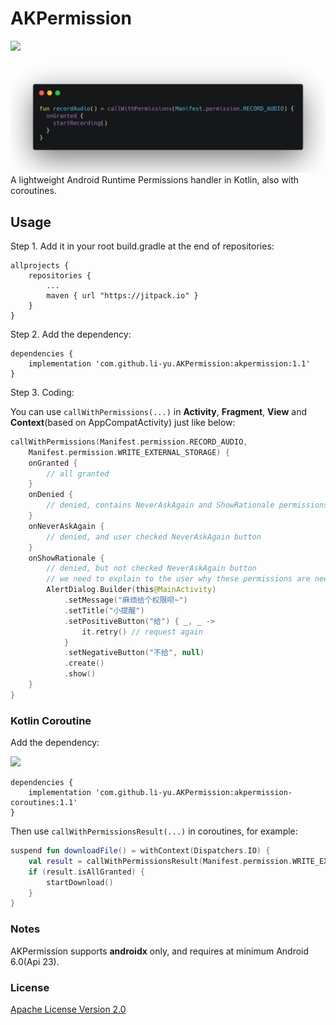# AKPermission

[![](https://jitpack.io/v/li-yu/AKPermission.svg)](https://jitpack.io/#li-yu/AKPermission)

![](showcode.png)
A lightweight Android Runtime Permissions handler in Kotlin, also with coroutines.

## Usage

Step 1. Add it in your root build.gradle at the end of repositories:

```
allprojects {
    repositories {
        ...
        maven { url "https://jitpack.io" }
    }
}
```

Step 2. Add the dependency:

```
dependencies {
	implementation 'com.github.li-yu.AKPermission:akpermission:1.1'
}
```

Step 3. Coding:

You can use `callWithPermissions(...)` in **Activity**, **Fragment**, **View** and **Context**(based on AppCompatActivity) just like below:

```kotlin
callWithPermissions(Manifest.permission.RECORD_AUDIO,
    Manifest.permission.WRITE_EXTERNAL_STORAGE) {
    onGranted {
        // all granted
    }
    onDenied {
        // denied, contains NeverAskAgain and ShowRationale permissions
    }
    onNeverAskAgain {
        // denied, and user checked NeverAskAgain button
    }
    onShowRationale {
        // denied, but not checked NeverAskAgain button
        // we need to explain to the user why these permissions are needed
        AlertDialog.Builder(this@MainActivity)
            .setMessage("麻烦给个权限呗~")
            .setTitle("小提醒")
            .setPositiveButton("给") { _, _ ->
                it.retry() // request again
            }
            .setNegativeButton("不给", null)
            .create()
            .show()
    }
}
```

### Kotlin Coroutine

Add the dependency:

[![](https://jitpack.io/v/li-yu/AKPermission.svg)](https://jitpack.io/#li-yu/AKPermission)

```
dependencies {
	implementation 'com.github.li-yu.AKPermission:akpermission-coroutines:1.1'
}
```

Then use `callWithPermissionsResult(...)` in coroutines, for example:

```kotlin
suspend fun downloadFile() = withContext(Dispatchers.IO) {
    val result = callWithPermissionsResult(Manifest.permission.WRITE_EXTERNAL_STORAGE)
    if (result.isAllGranted) {
        startDownload()
    }
}
```

### Notes

AKPermission supports **androidx** only, and requires at minimum Android 6.0(Api 23).

### License

[Apache License Version 2.0](https://github.com/li-yu/AKPermission/blob/master/LICENSE)
